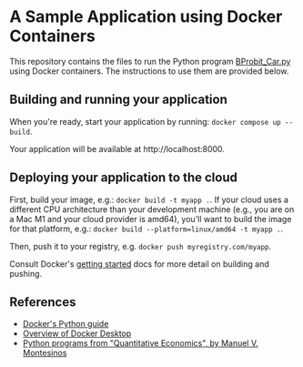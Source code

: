 # A Sample Application using Docker Containers

This repository contains the files to run the Python program [BProbit_Car.py](BProbit_Car.py) using Docker containers. The instructions to use them are provided below.

## Building and running your application

When you're ready, start your application by running:
`docker compose up --build`.

Your application will be available at http://localhost:8000.

## Deploying your application to the cloud

First, build your image, e.g.: `docker build -t myapp .`.
If your cloud uses a different CPU architecture than your development
machine (e.g., you are on a Mac M1 and your cloud provider is amd64),
you'll want to build the image for that platform, e.g.:
`docker build --platform=linux/amd64 -t myapp .`.

Then, push it to your registry, e.g. `docker push myregistry.com/myapp`.

Consult Docker's [getting started](https://docs.docker.com/go/get-started-sharing/)
docs for more detail on building and pushing.

## References
* [Docker's Python guide](https://docs.docker.com/language/python/)
* [Overview of Docker Desktop](https://docs.docker.com/desktop/)
* [Python programs from "Quantitative Economics", by Manuel V. Montesinos](https://github.com/manuelmontesinos/quant_econ)